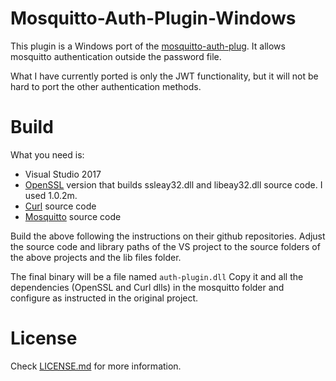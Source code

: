 # Mosquitto-Auth-Plugin-Windows

This plugin is a Windows port of the [mosquitto-auth-plug](https://github.com/jpmens/mosquitto-auth-plug).
It allows mosquitto authentication outside the password file.

What I have currently ported is only the JWT functionality, but it will not be hard to port the other authentication methods.

# Build
What you need is:
* Visual Studio 2017
* [OpenSSL](https://github.com/openssl/openssl) version that builds ssleay32.dll and libeay32.dll source code. I used 1.0.2m.
* [Curl](https://github.com/curl/curl) source code
* [Mosquitto](https://github.com/eclipse/mosquitto) source code

Build the above following the instructions on their github repositories.
Adjust the source code and library paths of the VS project to the source folders of the above projects and the lib files folder.

The final binary will be a file named ```auth-plugin.dll```
Copy it and all the dependencies (OpenSSL and Curl dlls) in the mosquitto folder and configure as instructed in the original project.

# License
Check [LICENSE.md](LICENSE.md) for more information.
